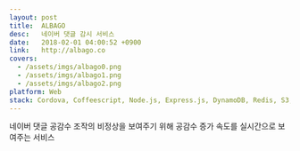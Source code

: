 ```yaml
---
layout: post
title:  ALBAGO
desc:   네이버 댓글 감시 서비스
date:   2018-02-01 04:00:52 +0900
link:   http://albago.co
covers:
  - /assets/imgs/albago0.png
  - /assets/imgs/albago1.png
  - /assets/imgs/albago2.png
platform: Web
stack: Cordova, Coffeescript, Node.js, Express.js, DynamoDB, Redis, S3, EC2
---
```

네이버 댓글 공감수 조작의 비정상을 보여주기 위해 공감수 증가 속도를 실시간으로 보여주는 서비스
